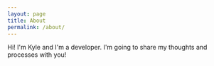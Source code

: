 ```yaml
---
layout: page
title: About
permalink: /about/
---
```


Hi!  I'm Kyle and I'm a developer.  I'm going to share my thoughts and processes with you!
